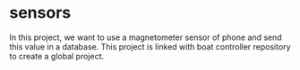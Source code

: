 # sensors

In this project, we want to use a magnetometer sensor of phone and send this value in a database. This project is linked with boat controller repository to create a global project.

